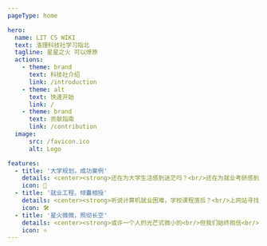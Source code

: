 ```yaml
---
pageType: home

hero:
  name: LIT CS WIKI
  text: 洛理科技社学习指北
  tagline: 星星之火 可以燎原
  actions:
    - theme: brand
      text: 科技社介绍
      link: /introduction
    - theme: alt
      text: 快速开始
      link: /
    - theme: brand
      text: 贡献指南
      link: /contribution
  image:
      src: /favicon.ico
      alt: Logo

features:
  - title: '大学规划，成功案例'
    details: <center><strong>还在为大学生活感到迷茫吗？<br/>还在为就业考研感到焦虑吗？<br/>这里有你需要的答案！</strong></center>
    icon: 📖
  - title: '就业工程，倾囊相授'
    details: <center><strong>听说计算机就业困难，学校课程落后？<br/>上网站寻找课程一看就是几百个小时学不下来？<br/>来这里，有学长们为你专门精选的课程<br/>用最少的时间收获最大的成效</strong></center>
    icon: 🛠️
  - title: '星火微微，照彻长空'
    details: <center><strong>或许一个人的光芒式微小的<br/>但我们始终相信<br/>群星之光可以照亮黑夜</strong></center>
    icon: ⭐
---
```



